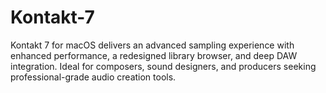# Kontakt-7
Kontakt 7 for macOS delivers an advanced sampling experience with enhanced performance, a redesigned library browser, and deep DAW integration. Ideal for composers, sound designers, and producers seeking professional-grade audio creation tools.

